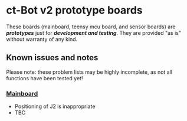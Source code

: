 # ct-Bot v2 prototype boards

These boards (mainboard, teensy mcu board, and sensor boards) are ***prototypes*** just for ***development and testing***. They are provided "as is" without warranty of any kind.

## Known issues and notes

Please note: these problem lists may be highly incomplete, as not all functions have been tested yet!

### [Mainboard](../schematics/mainboard_0.9.2.pdf)

* Positioning of J2 is inappropriate
* TBC
